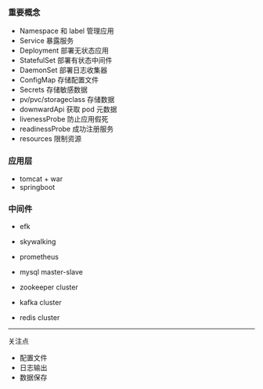### 重要概念

* Namespace 和 label 管理应用
* Service 暴露服务
* Deployment 部署无状态应用
* StatefulSet 部署有状态中间件
* DaemonSet 部署日志收集器
* ConfigMap 存储配置文件
* Secrets 存储敏感数据
* pv/pvc/storageclass 存储数据
* downwardApi 获取 pod 元数据
* livenessProbe 防止应用假死
* readinessProbe 成功注册服务
* resources 限制资源

### 应用层

* tomcat + war
* springboot

### 中间件

* efk
* skywalking
* prometheus
    
* mysql master-slave
* zookeeper cluster
* kafka cluster
* redis cluster

---

关注点

* 配置文件
* 日志输出
* 数据保存
